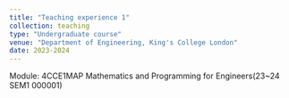```yaml
---
title: "Teaching experience 1"
collection: teaching
type: "Undergraduate course"
venue: "Department of Engineering, King's College London"
date: 2023-2024
---
```

Module: 4CCE1MAP Mathematics and Programming for Engineers(23~24 SEM1 000001)
